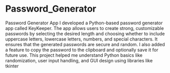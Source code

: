 # Password_Generator
Password Generator App
I developed a Python-based password generator app called KeyKeeper. The app allows users to create strong, customizable passwords by selecting the desired length and choosing whether to include uppercase letters, lowercase letters, numbers, and special characters. It ensures that the generated passwords are secure and random. I also added a feature to copy the password to the clipboard and optionally save it for future use. This project helped me understand Python basics like randomization, user input handling, and GUI design using libraries like tkinter
